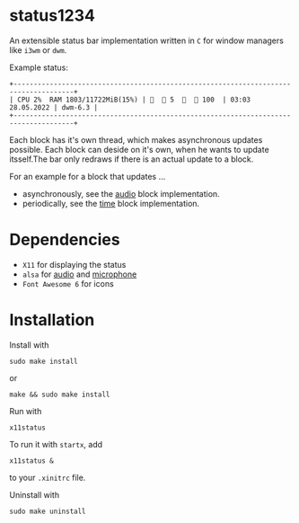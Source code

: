 # status1234

An extensible status bar implementation written in `C` for window managers like `i3wm` or `dwm`.

Example status:
```
+-------------------------------------------------------------------------------------+
| CPU 2%  RAM 1803/11722MiB(15%) |    5     100  | 03:03 28.05.2022 | dwm-6.3 |
+-------------------------------------------------------------------------------------+
```

Each block has it's own thread, which makes asynchronous updates possible. Each block can deside on it's own, when he wants to update itsself.The bar only redraws if there is an actual update to a block.

For an example for a block that updates ...
 * asynchronously, see the [audio](./src/block/saudio.c) block implementation.
 * periodically, see the [time](./src/block/stime.c) block implementation.


# Dependencies
 * `X11` for displaying the status
 * `alsa` for [audio](./src/block/saudio.c) and [microphone](./src/block/smic.c)
 * `Font Awesome 6` for icons


# Installation
Install with
```
sudo make install
```
or
```
make && sudo make install
```

Run with
```
x11status
```

To run it with `startx`, add
```
x11status &
```
to your `.xinitrc` file.

Uninstall with
```
sudo make uninstall
```
